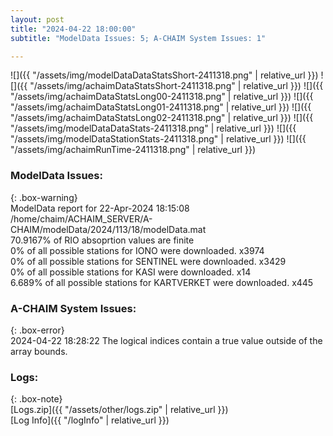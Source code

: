 ```yaml
---
layout: post
title: "2024-04-22 18:00:00"
subtitle: "ModelData Issues: 5; A-CHAIM System Issues: 1"

---
```


![]({{ "/assets/img/modelDataDataStatsShort-2411318.png" | relative_url }})
![]({{ "/assets/img/achaimDataStatsShort-2411318.png" | relative_url }})
![]({{ "/assets/img/achaimDataStatsLong00-2411318.png" | relative_url }})
![]({{ "/assets/img/achaimDataStatsLong01-2411318.png" | relative_url }})
![]({{ "/assets/img/achaimDataStatsLong02-2411318.png" | relative_url }})
![]({{ "/assets/img/modelDataDataStats-2411318.png" | relative_url }})
![]({{ "/assets/img/modelDataStationStats-2411318.png" | relative_url }})
![]({{ "/assets/img/achaimRunTime-2411318.png" | relative_url }})


### ModelData Issues:  
  
{: .box-warning}  
 ModelData report for 22-Apr-2024 18:15:08   
 /home/chaim/ACHAIM_SERVER/A-CHAIM/modelData/2024/113/18/modelData.mat   
 70.9167% of RIO absoprtion values are finite   
 0% of all possible stations for IONO were downloaded. x3974   
 0% of all possible stations for SENTINEL were downloaded. x3429   
 0% of all possible stations for KASI were downloaded. x14   
 6.689% of all possible stations for KARTVERKET were downloaded. x445   
  
### A-CHAIM System Issues:  
  
{: .box-error}  
2024-04-22 18:28:22 The logical indices contain a true value outside of the array bounds.  

### Logs:  
  
{: .box-note}  
[Logs.zip]({{ "/assets/other/logs.zip" | relative_url }})  
[Log Info]({{ "/logInfo" | relative_url }})  

